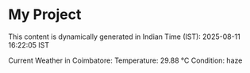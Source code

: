 # My Project

This content is dynamically generated in Indian Time (IST): 2025-08-11 16:22:05 IST


Current Weather in Coimbatore:
Temperature: 29.88 °C
Condition: haze
